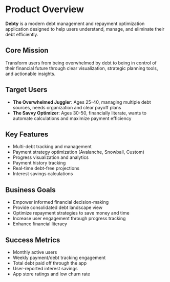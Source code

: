# Product Overview

**Debty** is a modern debt management and repayment optimization application designed to help users understand, manage, and eliminate their debt efficiently.

## Core Mission

Transform users from being overwhelmed by debt to being in control of their financial future through clear visualization, strategic planning tools, and actionable insights.

## Target Users

- **The Overwhelmed Juggler**: Ages 25-40, managing multiple debt sources, needs organization and clear payoff plans
- **The Savvy Optimizer**: Ages 30-50, financially literate, wants to automate calculations and maximize payment efficiency

## Key Features

- Multi-debt tracking and management
- Payment strategy optimization (Avalanche, Snowball, Custom)
- Progress visualization and analytics
- Payment history tracking
- Real-time debt-free projections
- Interest savings calculations

## Business Goals

- Empower informed financial decision-making
- Provide consolidated debt landscape view
- Optimize repayment strategies to save money and time
- Increase user engagement through progress tracking
- Enhance financial literacy

## Success Metrics

- Monthly active users
- Weekly payment/debt tracking engagement
- Total debt paid off through the app
- User-reported interest savings
- App store ratings and low churn rate
